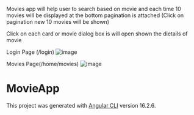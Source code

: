 Movies app will help user to search based on movie and each time 10 movies will be displayed 
at the bottom pagination is attached (Click on pagination new 10 movies will be shown)

Click on each card or movie dialog box is will open 
shown the dietails of movie

Login Page (/login)
![image](https://github.com/KAA5HU/MoviesApp/assets/37861667/9c82eebd-1f77-4794-a596-3290ae8ca0bc)


Movies Page(/home/movies)
![image](https://github.com/KAA5HU/MoviesApp/assets/37861667/a845d10a-bfc1-4fe6-b96f-bd83c7155aae)

# MovieApp

This project was generated with [Angular CLI](https://github.com/angular/angular-cli) version 16.2.6.
